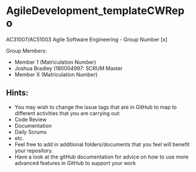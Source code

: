 # AgileDevelopment_templateCWRepo
AC31007/AC51003 Agile Software Engineering - Group Number [x]

Group Members:
- Member 1 (Matriculation Number)
- Joshua Bradley (180004997: SCRUM Master
- Member X (Matriculation Number)

## Hints:
- You may wish to change the issue tags that are in GitHub to map to different activities that you are carrying out:
 - Code Review
 - Documentation
 - Daily Scrums
 - etc.
- Feel free to add in additional folders/documents that you feel will benefit your repository.
- Have a look at the gitHub documentation for advice on how to use more advanced features in GitHub to support your work
